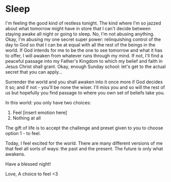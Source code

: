 # Sleep

I'm feeling the good kind of restless tonight. The kind where I'm so jazzed about what tomorrow might have in store that I can't decide between staying awake all night or going to sleep. No, I'm not abusing anything. Okay, I'm abusing my one secret super power: relinquishing control of the day to God so that I can be at equal with all the rest of the beings in the world. If God intends for me to be the one to see tomorrow and what it has to offer, I will awaken from whatever runs through my mind. If not, I'll find a peaceful passage into my Father's Kingdom to which my belief and faith in Jesus Christ shall grant. Okay, enough Sunday school: let's get to the actual secret that you can apply...


Surrender the world and you shall awaken into it once more if God decides it so; and if not - you'll be none the wiser. I'll miss you and so will the rest of us but hopefully you find passage to where you own set of beliefs take you.

In this world: you only have two choices:

1) Feel [insert emotion here]
2) Nothing at all

The gift of life is to accept the challenge and preset given to you to choose option 1 - to feel.

Today, I feel excited for the world. There are many different versions of me that feel all sorts of ways: the past and the present. The future is only what awakens.

Have a blessed night!

Love,
A choice to feel <3
